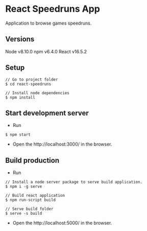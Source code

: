 React Speedruns App
===================

Application to browse games speedruns.

## Versions
Node v8.10.0
npm v6.4.0
React v16.5.2

## Setup

```
// Go to project folder
$ cd react-speedruns

// Install node dependencies
$ npm install
```

## Start development server

- Run

```
$ npm start
```

- Open the http://localhost:3000/ in the browser.

## Build production

- Run 

```
// Install a node server package to serve build application.
$ npm i -g serve

// Build react application
$ npm run-script build

// Serve build folder
$ serve -s build
```

- Open the http://localhost:5000/ in the browser.